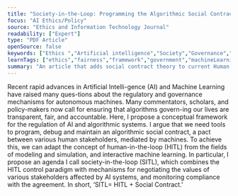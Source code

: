 ```yaml
---
title: "Society‑in‑the‑Loop: Programming the Algorithmic Social Contract "
focus: "AI Ethics/Policy"
source: "Ethics and Information Technology Journal"
readability: ["Expert"]
type: "PDF Article"
openSource: false
keywords: ["Ethics ","Artificial intelligence","Society","Governance","Regulation"]
learnTags: ["ethics","fairness","framework","government","machineLearning"]
summary: "An article that adds social contract theory to current Human in the Loop (HITL) for monitoring and supervising machine learning systems called Society in the Loop (SITL), where various societal stakeholders are required to monitor the system rather than just the human creator. "
---
```

Recent rapid advances in Artificial Intelli-gence (AI) and Machine Learning have raised many ques-tions about the regulatory and governance mechanisms for autonomous machines. Many commentators, scholars, and policy-makers now call for ensuring that algorithms govern-ing our lives are transparent, fair, and accountable. Here, I propose a conceptual framework for the regulation of AI and algorithmic systems. I argue that we need tools to program, debug and maintain an algorithmic social contract, a pact between various human stakeholders, mediated by machines. To achieve this, we can adapt the concept of human-in-the-loop (HITL) from the fields of modeling and simulation, and interactive machine learning. In particular, I propose an agenda I call society-in-the-loop (SITL), which combines the HITL control paradigm with mechanisms for negotiating the values of various stakeholders affected by AI systems, and monitoring compliance with the agreement. In short, ‘SITL= HITL + Social Contract.'
